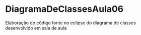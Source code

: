 # DiagramaDeClassesAula06
Elaboração do código fonte no eclipse do diagrama de classes desenvolvido em sala de aula

